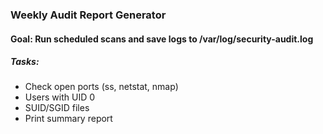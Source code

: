 ### Weekly Audit Report Generator
#### Goal: Run scheduled scans and save logs to /var/log/security-audit.log

##### Tasks:

* Check open ports (ss, netstat, nmap)
* Users with UID 0
* SUID/SGID files
* Print summary report
